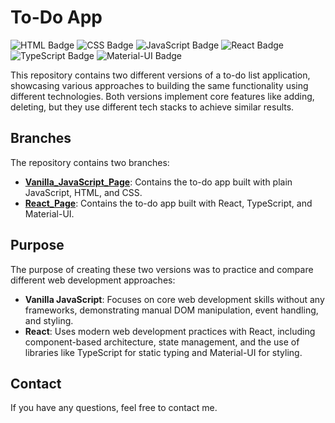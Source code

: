 # To-Do App

![HTML Badge](https://img.shields.io/badge/HTML-orange?logo=html5)
![CSS Badge](https://img.shields.io/badge/CSS-blue?logo=css3)
![JavaScript Badge](https://img.shields.io/badge/JavaScript-yellow?logo=javascript)
![React Badge](https://img.shields.io/badge/React-61DAFB?logo=react)
![TypeScript Badge](https://img.shields.io/badge/TypeScript-3178C6?logo=typescript)
![Material-UI Badge](https://img.shields.io/badge/Material--UI-0081CB?logo=mui)

This repository contains two different versions of a to-do list application, showcasing various approaches to building the same functionality using different technologies. Both versions implement core features like adding, deleting, but they use different tech stacks to achieve similar results.

## Branches

The repository contains two branches:

- **[Vanilla_JavaScript_Page](https://github.com/Klimentina2709/To-Do-App/tree/To-Do_Vanilla_JavaScript)**: Contains the to-do app built with plain JavaScript, HTML, and CSS.
- **[React_Page](https://github.com/Klimentina2709/To-Do-App/tree/To-Do_React)**: Contains the to-do app built with React, TypeScript, and Material-UI.

## Purpose

The purpose of creating these two versions was to practice and compare different web development approaches:

- **Vanilla JavaScript**: Focuses on core web development skills without any frameworks, demonstrating manual DOM manipulation, event handling, and styling.
- **React**: Uses modern web development practices with React, including component-based architecture, state management, and the use of libraries like TypeScript for static typing and Material-UI for styling.

## Contact

If you have any questions, feel free to contact me.
